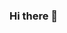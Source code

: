 ### Hi there 👋

<!--
**jorgersnunes/jorgersnunes** is a ✨ _special_ ✨ repository because its `README.md` (this file) appears on your GitHub profile.

Here are some ideas to get you started:

- 🔭 I’m currently working on school projects.
- 🌱 I’m currently learning php, kotlin, dart, java and phyton.
- 👯 I’m looking to collaborate on interesting projects.

